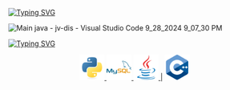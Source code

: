 <a href="https://git.io/typing-svg"><img src="https://readme-typing-svg.demolab.com?font=Fira+Code&pause=1000&color=B60DF7&center=true&width=800&lines=%E2%9C%A8+Welcome+to+my+GitHub+Profile+%E2%9C%A8;Hi%2C+I'm+Maria;%F0%9F%91%A9%E2%80%8D%F0%9F%8E%93+A+mathematics+graduate;%F0%9F%91%A9%E2%80%8D%F0%9F%92%BB+Working+as+an+AI+%26+Data+Engineer;%E2%9C%A8+Here%E2%80%99s+a+brief+description+of+me%3A+%E2%9C%A8" alt="Typing SVG" /></a>

![Main java - jv-dis - Visual Studio Code 9_28_2024 9_07_30 PM](https://github.com/user-attachments/assets/699d0e2b-2c56-47ee-8f32-f3fca7b1b3f5)


<a href="https://git.io/typing-svg"><img src="https://readme-typing-svg.demolab.com?font=Fira+Code&pause=1000&color=B60DF7&center=true&width=900&lines=%F0%9F%91%A9%E2%80%8D%F0%9F%92%BBProgramming+Languages;%26;Learning+Programming+Languages%3A" alt="Typing SVG" /></a>
<div align="center">
  <a href="https://www.python.org" target="_blank" rel="noreferrer"> <img src="https://raw.githubusercontent.com/devicons/devicon/master/icons/python/python-original.svg" alt="python" width="50" height="50"/> </a>  <a href="https://www.mysql.com/" target="_blank" rel="noreferrer"> <img src="https://raw.githubusercontent.com/devicons/devicon/master/icons/mysql/mysql-original-wordmark.svg" alt="mysql" width="50" height="50"/> </a>  <a href="https://www.java.com" target="_blank" rel="noreferrer"> <img src="https://raw.githubusercontent.com/devicons/devicon/master/icons/java/java-original.svg" alt="java" width="50" height="50"/> </a>
  |
  <a href="https://www.cplusplus.com" target="_blank" rel="noreferrer"><img src="https://raw.githubusercontent.com/devicons/devicon/master/icons/cplusplus/cplusplus-original.svg" alt="cplusplus" width="50" height="50"/> </a>
</div>

<!--
**MariaAma/MariaAma** is a ✨ _special_ ✨ repository because its `README.md` (this file) appears on your GitHub profile.

Here are some ideas to get you started:

- 🔭 I’m currently working on ...
- 🌱 I’m currently learning ...
- 👯 I’m looking to collaborate on ...
- 🤔 I’m looking for help with ...
- 💬 Ask me about ...
- 📫 How to reach me: ...
- 😄 Pronouns: ...
- ⚡ Fun fact: ...
-->
